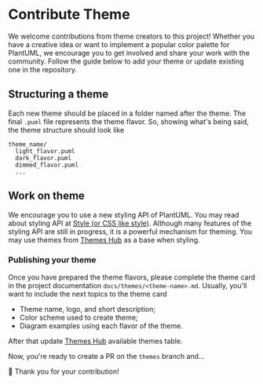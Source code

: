 # Contribute Theme

We welcome contributions from theme creators to this project!
Whether you have a creative idea or want to implement a popular color
palette for PlantUML, we encourage you to get involved and share your
work with the community.
Follow the guide below to add your theme or update existing one in the repository.

## Structuring a theme

Each new theme should be placed in a folder named after the theme. The final `.puml`
file represents the theme flavor. So, showing what's being said, the theme structure should look like

```
theme_name/
  light_flavor.puml
  dark_flavor.puml
  dimmed_flavor.puml
  ...
```

## Work on theme

We encourage you to use a new styling API of PlantUML. You may read about styling API
at [Style (or CSS like style)](https://plantuml.com/en/style-evolution).
Although many features of the styling API are still in progress, it is a powerful mechanism for theming.
You may use themes from [Themes Hub](../themes/index.md) as a base when styling.

### Publishing your theme

Once you have prepared the theme flavors, please complete the theme card
in the project documentation `docs/themes/<theme-name>.md`. Usually, you'll want to include
the next topics to the theme card

- Theme name, logo, and short description;
- Color scheme used to create theme;
- Diagram examples using each flavor of the theme.

After that update [Themes Hub](../themes/index.md) available themes table.

Now, you're ready to create a PR on the `themes` branch and...

🙌 Thank you for your contribution!
